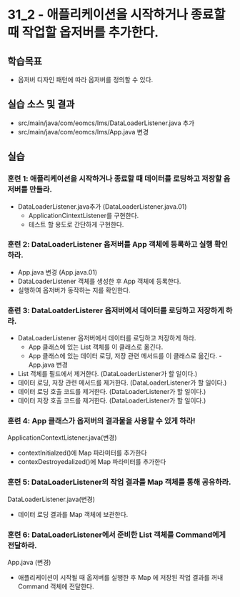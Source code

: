 # 31_2 - 애플리케이션을 시작하거나 종료할 때 작업할 옵저버를 추가한다.

## 학습목표

- 옵저버 디자인 패턴에 따라 옵저버를 정의할 수 있다.


## 실습 소스 및 결과

- src/main/java/com/eomcs/lms/DataLoaderListener.java 추가
- src/main/java/com/eomcs/lms/App.java 변경

## 실습

### 훈련 1: 애플리케이션을 시작하거나 종료할 때 데이터를 로딩하고 저장할 옵저버를 만들라.

- DataLoaderListener.java추가 (DataLoaderListener.java.01)
  - ApplicationCintextListener를 구현한다.
  - 테스트 할 용도로 간단하게 구현한다.

### 훈련 2: DataLoaderListener 옵저버를 App 객체에 등록하고 실행 확인하라.

- App.java 변경 (App.java.01)
 - DataLoaderListener 객체를 생성한 후 App 객체에 등록한다.
 - 실행하여 옵저버가 동작하는 지를 확인한다.
  
### 훈련 3: DataLoatderListerer 옵저버에서 데이터를 로딩하고 저장하게 하라.

- DataLoaderListener 옵저버에서 데이터를 로딩하고 저장하게 하라.
  - App 클래스에 있는 List 객체를 이 클래스로 옮긴다.
  - App 클래스에 있는 데이터 로딩, 저장 관련 메서드를 이 클래스로 옮긴다.
-App.java 변경
 - List 객체를 필드에서 제거한다. (DataLoaderListener가 할 일이다.)
 - 데이터 로딩, 저장 관련 메서드를 제거한다. (DataLoaderListener가 할 일이다.)
 - 데이터 로딩 호출 코드를 제거한다. (DataLoaderListener가 할 일이다.)
 - 데이터 저장 호출 코드를 제거한다. (DataLoaderListener가 할 일이다.)
 
### 훈련 4: App 클래스가 옵저버의 결과물을 사용할 수 있게 하라! 

ApplicationContextListener.java(변경)
   - contextInitialzed()에 Map 파라미터를 추가한다
   - contexDestroyedalized()에 Map 파라미터를 추가한다
   
### 훈련 5: DataLoaderListener의 작업 결과를 Map 객체를 통해 공유하라.

DataLoaderListener.java(변경)
   - 데이터 로딩 결과를 Map 객체에 보관한다.
   
### 훈련 6: DataLoaderListener에서 준비한 List 객체를 Command에게 전달하라.

App.java (변경)
  - 애플리케이션이 시작될 때 옵저버를 실행한 후 Map 에 저장된 작업 결과를 꺼내
    Command 객체에 전달한다.